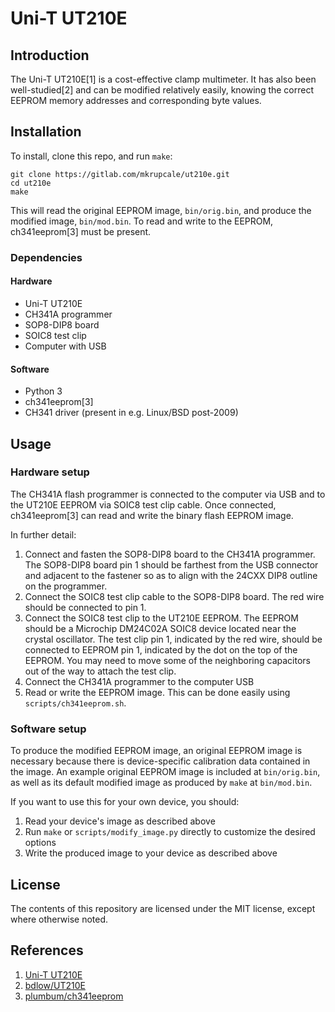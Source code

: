 # Uni-T UT210E

## Introduction

The Uni-T UT210E[1] is a cost-effective clamp multimeter. It has also been well-studied[2] and can be modified relatively easily, knowing the correct EEPROM memory addresses and corresponding byte values.

## Installation

To install, clone this repo, and run `make`:

```
git clone https://gitlab.com/mkrupcale/ut210e.git
cd ut210e
make
```

This will read the original EEPROM image, `bin/orig.bin`, and produce the modified image, `bin/mod.bin`. To read and write to the EEPROM, ch341eeprom[3] must be present.

### Dependencies

#### Hardware

 - Uni-T UT210E
 - CH341A programmer
 - SOP8-DIP8 board
 - SOIC8 test clip
 - Computer with USB

#### Software

 - Python 3
 - ch341eeprom[3]
 - CH341 driver (present in e.g. Linux/BSD post-2009)

## Usage

### Hardware setup

The CH341A flash programmer is connected to the computer via USB and to the UT210E EEPROM via SOIC8 test clip cable. Once connected, ch341eeprom[3] can read and write the binary flash EEPROM image.

In further detail:

1. Connect and fasten the SOP8-DIP8 board to the CH341A programmer. The SOP8-DIP8 board pin 1 should be farthest from the USB connector and adjacent to the fastener so as to align with the 24CXX DIP8 outline on the programmer.
2. Connect the SOIC8 test clip cable to the SOP8-DIP8 board. The red wire should be connected to pin 1.
3. Connect the SOIC8 test clip to the UT210E EEPROM. The EEPROM should be a Microchip DM24C02A SOIC8 device located near the crystal oscillator. The test clip pin 1, indicated by the red wire, should be connected to EEPROM pin 1, indicated by the dot on the top of the EEPROM. You may need to move some of the neighboring capacitors out of the way to attach the test clip.
4. Connect the CH341A programmer to the computer USB
5. Read or write the EEPROM image. This can be done easily using `scripts/ch341eeprom.sh`.

### Software setup

To produce the modified EEPROM image, an original EEPROM image is necessary because there is device-specific calibration data contained in the image. An example original EEPROM image is included at `bin/orig.bin`, as well as its default modified image as produced by `make` at `bin/mod.bin`.

If you want to use this for your own device, you should:

1. Read your device's image as described above
2. Run `make` or `scripts/modify_image.py` directly to customize the desired options
3. Write the produced image to your device as described above

## License

The contents of this repository are licensed under the MIT license, except where otherwise noted.

## References

1. [Uni-T UT210E](http://www.uni-trend.com/html/product/General_Meters/digitalclampmeters/UT210_Series/UT210E.html)
2. [bdlow/UT210E](https://github.com/bdlow/UT210E)
3. [plumbum/ch341eeprom](https://github.com/plumbum/ch341eeprom)
